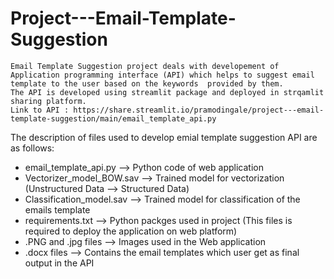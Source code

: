 # Project---Email-Template-Suggestion
    Email Template Suggestion project deals with developement of Application programming interface (API) which helps to suggest email template to the user based on the keywords  provided by them.
    The API is developed using streamlit package and deployed in strqamlit sharing platform.
    Link to API : https://share.streamlit.io/pramodingale/project---email-template-suggestion/main/email_template_api.py
    
The description of files used to develop emial template suggestion API are as follows:
  * email_template_api.py    --> Python code of web application
  * Vectorizer_model_BOW.sav --> Trained model for vectorization (Unstructured Data --> Structured Data)
  * Classification_model.sav --> Trained model for classification of the emails template
  * requirements.txt         --> Python packges used in project (This files is required to deploy the application on web platform)
  * .PNG and .jpg files      --> Images used in the Web application
  * .docx files              --> Contains the email templates which user get as final output in the API 
